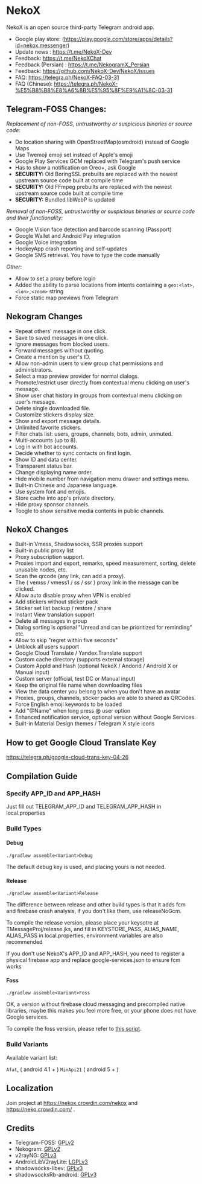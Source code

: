 # NekoX

NekoX is an open source third-party Telegram android app.

- Google play store: (https://play.google.com/store/apps/details?id=nekox.messenger)
- Update news : https://t.me/NekoX-Dev
- Feedback: https://t.me/NekoXChat
- Feedback (Persian) : https://t.me/NekogramX_Persian
- Feedback: https://github.com/NekoX-Dev/NekoX/issues
- FAQ: https://telegra.ph/NekoX-FAQ-03-31
- FAQ (Chinese): https://telegra.ph/NekoX-%E5%B8%B8%E8%A6%8B%E5%95%8F%E9%A1%8C-03-31


## Telegram-FOSS Changes:

*Replacement of non-FOSS, untrustworthy or suspicious binaries or source code:*
- Do location sharing with OpenStreetMap(osmdroid) instead of Google Maps
- Use Twemoji emoji set instead of Apple's emoji
- Google Play Services GCM replaced with Telegram's push service
- Has to show a notification on Oreo+, ask Google
- **SECURITY:** Old BoringSSL prebuilts are replaced with the newest upstream source code built at compile time
- **SECURITY:** Old FFmpeg prebuilts are replaced with the newest upstream source code built at compile time
- **SECURITY:** Bundled libWebP is updated

*Removal of non-FOSS, untrustworthy or suspicious binaries or source code and their functionality:*
- Google Vision face detection and barcode scanning (Passport)
- Google Wallet and Android Pay integration
- Google Voice integration
- HockeyApp crash reporting and self-updates
- Google SMS retrieval. You have to type the code manually

*Other:*
- Allow to set a proxy before login
- Added the ability to parse locations from intents containing a `geo:<lat>,<lon>,<zoom>` string
- Force static map previews from Telegram

## Nekogram Changes

- Repeat others' message in one click.
- Save to saved messages in one click.
- Ignore messages from blocked users.
- Forward messages without quoting.
- Create a mention by user's ID.
- Allow non-admin users to view group chat permissions and administrators.
- Select a map preview provider for normal dialogs.
- Promote/restrict user directly from contextual menu clicking on user's message.
- Show user chat history in groups from contextual menu clicking on user's message.
- Delete single downloaded file.
- Customize stickers display size.
- Show and export message details.
- Unlimited favorite stickers.
- Filter chats list: users, groups, channels, bots, admin, unmuted.
- Multi-accounts (up to 8).
- Log in with bot accounts.
- Decide whether to sync contacts on first login.
- Show ID and data center.
- Transparent status bar.
- Change displaying name order.
- Hide mobile number from navigation menu drawer and settings menu.
- Built-in Chinese and Japanese language.
- Use system font and emojis.
- Store cache into app's private directory.
- Hide proxy sponsor channels.
- Toogle to show sensitive media contents in public channels.

## NekoX Changes

- Built-in Vmess, Shadowsocks, SSR proxies support
- Built-in public proxy list
- Proxy subscription support.
- Proxies import and export, remarks, speed measurement, sorting, delete unusable nodes, etc.
- Scan the qrcode (any link, can add a proxy).
- The ( vemss / vmess1 / ss / ssr ) proxy link in the message can be clicked.
- Allow auto disable proxy when VPN is enabled
- Add stickers without sticker pack
- Sticker set list backup / restore / share
- Instant View translation support
- Delete all messages in group
- Dialog sorting is optional "Unread and can be prioritized for reminding" etc.
- Allow to skip "regret within five seconds"
- Unblock all users support
- Google Cloud Translate / Yandex.Translate support
- Custom cache directory (supports external storage)
- Custom AppId and Hash (optional NekoX / Andorid / Android X or Manual input)
- Custom server (official, test DC or Manual input)
- Keep the original file name when downloading files
- View the data center you belong to when you don't have an avatar
- Proxies, groups, channels, sticker packs are able to shared as QRCodes.
- Force English emoji keywords to be loaded
- Add "@Name" when long press @ user option
- Enhanced notification service, optional version without Google Services.
- Built-in Material Design themes / Telegram X style icons

## How to get Google Cloud Translate Key

https://telegra.ph/google-cloud-trans-key-04-26

## Compilation Guide

### Specify APP_ID and APP_HASH

Just fill out TELEGRAM_APP_ID and TELEGRAM_APP_HASH in local.properties

### Build Types

#### Debug

`./gradlew assemble<Variant>Debug`

The default debug key is used, and placing yours is not needed.

#### Release

`./gradlew assemble<Variant>Release`

The difference between release and other build types is that it adds fcm and firebase crash analysis, if you don't like them, use releaseNoGcm.

To compile the release version, please place your keysotre at TMessageProj/release.jks, and fill in KEYSTORE_PASS, ALIAS_NAME, ALIAS_PASS in local.properties, environment variables are also recommended

If you don't use NekoX's APP_ID and APP_HASH, you need to register a physical firebase app and replace google-services.json to ensure fcm works

#### Foss

`./gradlew assemble<Variant>Foss`

OK, a version without firebase cloud messaging and precompiled native libraries, maybe this makes you feel more free, or your phone does not have Google services.

To compile the foss version, please refer to [this script](.github/workflows/foss.yml).

### Build Variants

Available variant list:

`Afat`, ( android 4.1 + )
`MinApi21` ( android 5 + )

## Localization

Join project at https://nekox.crowdin.com/nekox and https://neko.crowdin.com/ .

## Credits

<ul>
    <li>Telegram-FOSS: <a href="https://github.com/Telegram-FOSS-Team/Telegram-FOSS/blob/master/LICENSE">GPLv2</a></li>
    <li>Nekogram: <a href="https://github.com/Nekogram/Nekogram/blob/master/LICENSE">GPLv2</a></li>
    <li>v2rayNG: <a href="https://github.com/2dust/v2rayNG/blob/master/LICENSE">GPLv3</a></li>
    <li>AndroidLibV2rayLite: <a href="https://github.com/2dust/AndroidLibV2rayLite/blob/master/LICENSE">LGPLv3</a></li>
    <li>shadowsocks-libev: <a href="https://github.com/shadowsocks/shadowsocks-libev/blob/master/LICENSE">GPLv3</a></li>
    <li>shadowsocksRb-android: <a href="https://github.com/shadowsocksRb/shadowsocksRb-android/blob/master/LICENSE">GPLv3</a></li>
</ul>